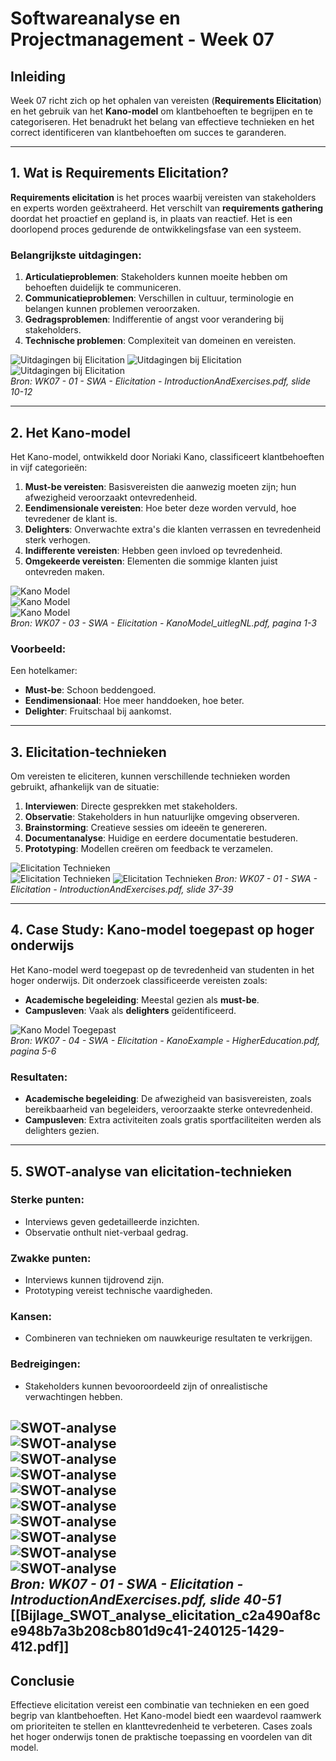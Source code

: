 # Softwareanalyse en Projectmanagement - Week 07

## Inleiding
Week 07 richt zich op het ophalen van vereisten (**Requirements Elicitation**) en het gebruik van het **Kano-model** om klantbehoeften te begrijpen en te categoriseren. Het benadrukt het belang van effectieve technieken en het correct identificeren van klantbehoeften om succes te garanderen.

---

## 1. Wat is Requirements Elicitation?
**Requirements elicitation** is het proces waarbij vereisten van stakeholders en experts worden geëxtraheerd. Het verschilt van **requirements gathering** doordat het proactief en gepland is, in plaats van reactief. Het is een doorlopend proces gedurende de ontwikkelingsfase van een systeem.

### Belangrijkste uitdagingen:
1. **Articulatieproblemen**: Stakeholders kunnen moeite hebben om behoeften duidelijk te communiceren.
2. **Communicatieproblemen**: Verschillen in cultuur, terminologie en belangen kunnen problemen veroorzaken.
3. **Gedragsproblemen**: Indifferentie of angst voor verandering bij stakeholders.
4. **Technische problemen**: Complexiteit van domeinen en vereisten.

![Uitdagingen bij Elicitation](ElicitationChallenges1.png) 
![Uitdagingen bij Elicitation](ElicitationChallenges2.png)  
![Uitdagingen bij Elicitation](ElicitationChallenges3.png)  
*Bron: WK07 - 01 - SWA - Elicitation - IntroductionAndExercises.pdf, slide 10-12*

---

## 2. Het Kano-model
Het Kano-model, ontwikkeld door Noriaki Kano, classificeert klantbehoeften in vijf categorieën:
1. **Must-be vereisten**: Basisvereisten die aanwezig moeten zijn; hun afwezigheid veroorzaakt ontevredenheid.
2. **Eendimensionale vereisten**: Hoe beter deze worden vervuld, hoe tevredener de klant is.
3. **Delighters**: Onverwachte extra's die klanten verrassen en tevredenheid sterk verhogen.
4. **Indifferente vereisten**: Hebben geen invloed op tevredenheid.
5. **Omgekeerde vereisten**: Elementen die sommige klanten juist ontevreden maken.

![Kano Model](KanoModel1.png)  
![Kano Model](KanoModel2.png)  
![Kano Model](KanoModel3.png)  
*Bron: WK07 - 03 - SWA - Elicitation - KanoModel_uitlegNL.pdf, pagina 1-3*

### Voorbeeld:
Een hotelkamer:
- **Must-be**: Schoon beddengoed.
- **Eendimensionaal**: Hoe meer handdoeken, hoe beter.
- **Delighter**: Fruitschaal bij aankomst.

---

## 3. Elicitation-technieken
Om vereisten te eliciteren, kunnen verschillende technieken worden gebruikt, afhankelijk van de situatie:
1. **Interviewen**: Directe gesprekken met stakeholders.
2. **Observatie**: Stakeholders in hun natuurlijke omgeving observeren.
3. **Brainstorming**: Creatieve sessies om ideeën te genereren.
4. **Documentanalyse**: Huidige en eerdere documentatie bestuderen.
5. **Prototyping**: Modellen creëren om feedback te verzamelen.

![Elicitation Technieken](ElicitationTechniques1.png)  
![Elicitation Technieken](ElicitationTechniques2.png)
![Elicitation Technieken](ElicitationTechniques3.png)
*Bron: WK07 - 01 - SWA - Elicitation - IntroductionAndExercises.pdf, slide 37-39*

---

## 4. Case Study: Kano-model toegepast op hoger onderwijs
Het Kano-model werd toegepast op de tevredenheid van studenten in het hoger onderwijs. Dit onderzoek classificeerde vereisten zoals:
- **Academische begeleiding**: Meestal gezien als **must-be**.
- **Campusleven**: Vaak als **delighters** geïdentificeerd.

![Kano Model Toegepast](KanoHigherEducation.png)  
*Bron: WK07 - 04 - SWA - Elicitation - KanoExample - HigherEducation.pdf, pagina 5-6*

### Resultaten:
- **Academische begeleiding**: De afwezigheid van basisvereisten, zoals bereikbaarheid van begeleiders, veroorzaakte sterke ontevredenheid.
- **Campusleven**: Extra activiteiten zoals gratis sportfaciliteiten werden als delighters gezien.

---

## 5. SWOT-analyse van elicitation-technieken
### Sterke punten:
- Interviews geven gedetailleerde inzichten.
- Observatie onthult niet-verbaal gedrag.
### Zwakke punten:
- Interviews kunnen tijdrovend zijn.
- Prototyping vereist technische vaardigheden.
### Kansen:
- Combineren van technieken om nauwkeurige resultaten te verkrijgen.
### Bedreigingen:
- Stakeholders kunnen bevooroordeeld zijn of onrealistische verwachtingen hebben.

![SWOT-analyse](SWOTAnalysis1.png)  
![SWOT-analyse](SWOTAnalysis2.png)  
![SWOT-analyse](SWOTAnalysis3.png)  
![SWOT-analyse](SWOTAnalysis4.png)  
![SWOT-analyse](SWOTAnalysis5.png)  
![SWOT-analyse](SWOTAnalysis6.png)  
![SWOT-analyse](SWOTAnalysis7.png)  
![SWOT-analyse](SWOTAnalysis8.png)  
![SWOT-analyse](SWOTAnalysis9.png)  
![SWOT-analyse](SWOTAnalysis10.png)  
*Bron: WK07 - 01 - SWA - Elicitation - IntroductionAndExercises.pdf, slide 40-51*
[[Bijlage_SWOT_analyse_elicitation_c2a490af8ce948b7a3b208cb801d9c41-240125-1429-412.pdf]]
---

## Conclusie
Effectieve elicitation vereist een combinatie van technieken en een goed begrip van klantbehoeften. Het Kano-model biedt een waardevol raamwerk om prioriteiten te stellen en klanttevredenheid te verbeteren. Cases zoals het hoger onderwijs tonen de praktische toepassing en voordelen van dit model.
